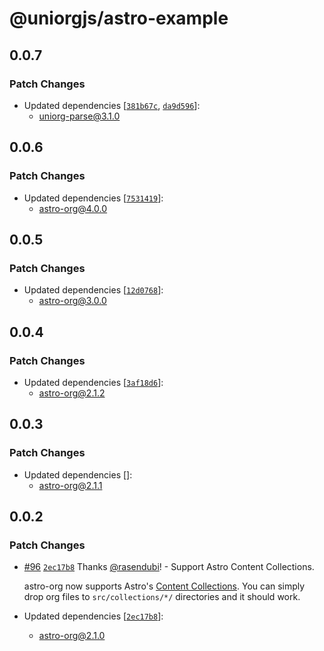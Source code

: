 # @uniorgjs/astro-example

## 0.0.7

### Patch Changes

- Updated dependencies [[`381b67c`](https://github.com/rasendubi/uniorg/commit/381b67cf0d64c5926754fce04b54aa0b86699b85), [`da9d596`](https://github.com/rasendubi/uniorg/commit/da9d596718fb3656833f5c3a3d2e0abd9667eaa1)]:
  - uniorg-parse@3.1.0

## 0.0.6

### Patch Changes

- Updated dependencies [[`7531419`](https://github.com/rasendubi/uniorg/commit/75314196835ee768fc0689cbc6279cf68fedb58b)]:
  - astro-org@4.0.0

## 0.0.5

### Patch Changes

- Updated dependencies [[`12d0768`](https://github.com/rasendubi/uniorg/commit/12d076891ef1d643cd3712e6845e0c45d38c98cb)]:
  - astro-org@3.0.0

## 0.0.4

### Patch Changes

- Updated dependencies [[`3af18d6`](https://github.com/rasendubi/uniorg/commit/3af18d630f64f11afda88b93c31f4779473d8e61)]:
  - astro-org@2.1.2

## 0.0.3

### Patch Changes

- Updated dependencies []:
  - astro-org@2.1.1

## 0.0.2

### Patch Changes

- [#96](https://github.com/rasendubi/uniorg/pull/96) [`2ec17b8`](https://github.com/rasendubi/uniorg/commit/2ec17b87a2b58546307f61110785dac47d7b2b10) Thanks [@rasendubi](https://github.com/rasendubi)! - Support Astro Content Collections.

  astro-org now supports Astro's [Content Collections](https://docs.astro.build/en/guides/content-collections/). You can simply drop org files to `src/collections/*/` directories and it should work.

- Updated dependencies [[`2ec17b8`](https://github.com/rasendubi/uniorg/commit/2ec17b87a2b58546307f61110785dac47d7b2b10)]:
  - astro-org@2.1.0
